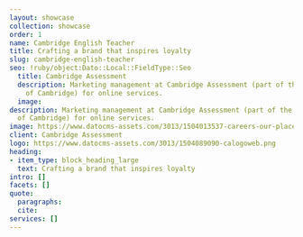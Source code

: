 ```yaml
---
layout: showcase
collection: showcase
order: 1
name: Cambridge English Teacher
title: Crafting a brand that inspires loyalty
slug: cambridge-english-teacher
seo: !ruby/object:Dato::Local::FieldType::Seo
  title: Cambridge Assessment
  description: Marketing management at Cambridge Assessment (part of the University
    of Cambridge) for online services.
  image: 
description: Marketing management at Cambridge Assessment (part of the University
  of Cambridge) for online services.
image: https://www.datocms-assets.com/3013/1504013537-careers-our-places-page-1.jpg
client: Cambridge Assessment
logo: https://www.datocms-assets.com/3013/1504089090-calogoweb.png
heading:
- item_type: block_heading_large
  text: Crafting a brand that inspires loyalty
intro: []
facets: []
quote:
  paragraphs: 
  cite: 
services: []
---
```


